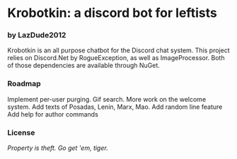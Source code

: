 # Krobotkin: a discord bot for leftists
### by LazDude2012

Krobotkin is an all purpose chatbot for the Discord chat system. This project relies on Discord.Net by RogueException,
as well as ImageProcessor. Both of those dependencies are available through NuGet.

### Roadmap
Implement per-user purging.
Gif search.
More work on the welcome system.
Add texts of Posadas, Lenin, Marx, Mao.
Add random line feature
Add help for author commands

### License
_Property is theft. Go get 'em, tiger._
